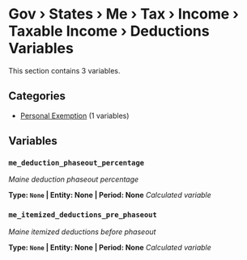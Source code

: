# Gov › States › Me › Tax › Income › Taxable Income › Deductions Variables

This section contains 3 variables.

## Categories

- [Personal Exemption](personal_exemption/index.md) (1 variables)

## Variables

### `me_deduction_phaseout_percentage`
*Maine deduction phaseout percentage*

**Type: `None` | Entity: None | Period: None**
*Calculated variable*

### `me_itemized_deductions_pre_phaseout`
*Maine itemized deductions before phaseout*

**Type: `None` | Entity: None | Period: None**
*Calculated variable*
